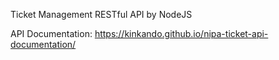 Ticket Management RESTful API by NodeJS

API Documentation: https://kinkando.github.io/nipa-ticket-api-documentation/
